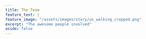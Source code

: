 ```yaml
---
title: The Team
feature_text: |
feature_image: "/assets/images/story/us_walking_cropped.png"
excerpt: "The awesome people involved"
aside: false
---
```

